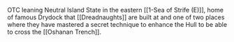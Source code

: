 OTC leaning Neutral Island State in the eastern [[1-Sea of Strife (E)]], home of famous Drydock that [[Dreadnaughts]] are built at and one of two places where they have mastered a secret technique to enhance the Hull to be able to cross the [[Oshanan Trench]].
